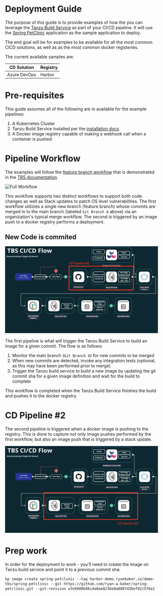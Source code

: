 # Deployment Guide

The purpose of this guide is to provide examples of how the you can leverage the [Tanzu Build Service](https://tanzu.vmware.com/build-service) as part of your CI/CD pipeline. It will use the [Spring PetClinic](https://github.com/spring-projects/spring-petclinic) application as the sample application to deploy.

The end goal will be for examples to be available for all the most common CICD solutions, as well as as the most common docker registeries.

The current available samples are:

| CD Solution | Registry |
| ----------- | ----------- |
| Azure DevOps | Harbor |

# Pre-requisites 

This guide assumes all of the following are in available for the example pipelines:

1.  A Kubernetes Cluster
2.  Tanzu Build Service installed per the [installation docs](https://docs.pivotal.io/build-service/1-2/installing.html)
3.  A Docker image registry capable of making a webhook call when a container is pushed

# Pipeline Workflow

The examples will follow the [feature branch workflow](https://docs.pivotal.io/build-service/1-2/tbs-in-ci.html) that is demonstrated in the [TBS documentation](https://www.atlassian.com/git/tutorials/comparing-workflows/feature-branch-workflow).  

![Full Workflow](https://docs.pivotal.io/build-service/1-2/images/ci_flow_full.png)

This workflow supports two distinct workflows to support both code changes as well as Stack updates to patch OS level vulnerabilities.  The first workflow utilizies a single new branch (feature branch) whose commits are merged in to the main branch (labeled `Git Branch A` above) via an organization's typical merge workflow.  The second is triggered by an image push to a docker registry performs a deployment.

## New Code is commited

![Pipeline #1](images/cd-pipeline-1.png)

The first pipeline is what will trigger the Tanzu Build Service to build an image for a given commit.  The flow is as follows:

1.  Monitor the main branch (`Git Branch A`) for new commits to be merged
2.  When new commits are detected, invoke any integration tests (optional, as this may have been performed prior to merge)
3.  Trigger the Tanzu build service to build a new image by updating the git commit sha for a given image definition and wait for the build to complete

This workflow is completed when the Tanzu Build Service finishes the build and pushes it to the docker registry.

# CD Pipeline #2

The second pipeline is triggered when a docker image is pushing to the registry.  This is done to capture not only image pushes performed by the first workflow, but also an image push that is triggered by a stack update. 

![Pipeline #2](images/cd-pipeline-2.png)

# Prep work

In order for the deployment to work - you'll need to create the image on Tanzu build service and point it to a previous commit sha:

```
kp image create spring-petclinic --tag harbor-demo.ryanbaker.io/demo-tbs/spring-petclinic --git https://github.com/ryan-a-baker/spring-petclinic.git --git-revision a7e9488646cda0ae823be0a080743bef02c5f6e1
```